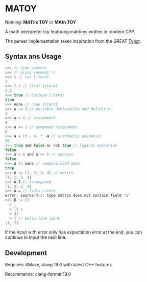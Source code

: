 # MATOY

Naming: **MATrix TOY** or **MAth TOY**

A math interpreter toy featuring matrices written in modern CPP.

The parser implementation takes inspiration from the GREAT [Typst](https://github.com/typst/typst).

## Syntax ans Usage

```c
>>> // line comment
>>> /* block comment */
>>> 1 // int literal
1
>>> 2.3 // float literal
2.3
>>> true // boolean literal
true
>>> none // none literal
>>> a := 3 // variable declaration and definition
3
>>> a = 4 // assignment
4
>>> a += 1 // compound assignment
5
>>> a + (3 - 6) * -a // arithmetic operation
20
>>> true and false or not true // logical operation
false
>>> a > 4 and a <= 5 // compare
false
>>> a != none // compare with none
true
>>> A := [1, 2; 3, 4] // matrix
[1, 2; 3, 4]
>>> A.T // transposed
[1, 3; 2, 4]
>>> A.a // field access
error: source:0:3: type matrix does not contain field "a"
>>> B := [1
  > ,
  > (3 +
  > 4)
  > ] // multi-line input
[1, 7]
```

If the input with error only has expectation error at the end, you can continue to input the next line.

## Development

Requires: XMake, clang 19.0 with latest C++ features

Recommends: clang-format 19.0
